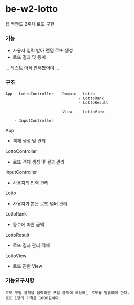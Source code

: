 # be-w2-lotto
웹 백엔드 2주차 로또 구현

### 기능
- 사용자 입력 받아 랜덤 로또 생성
- 로또 결과 및 통계

... 테스트 아직 안해봤어여 ...

### 구조
```
App - LottoController  - Domain - Lotto
                                - LottoRank
                                - LottoResult
                      
                       - View   - LottoView
    
    - InputController
```

App
- 객체 생성 및 관리

LottoController
- 로또 객체 생성 및 결과 관리

InputController
- 사용자의 입력 관리

Lotto
- 사용자가 뽑은 로또 넘버 관리

LottoRank
- 등수에 따른 금액

LottoResult
- 로또 결과 관리 객체

LottoView
- 로또 관한 View

### 기능요구사항
```
로또 구입 금액을 입력하면 구입 금액에 해당하는 로또를 발급해야 한다.
로또 1장의 가격은 1000원이다.
```